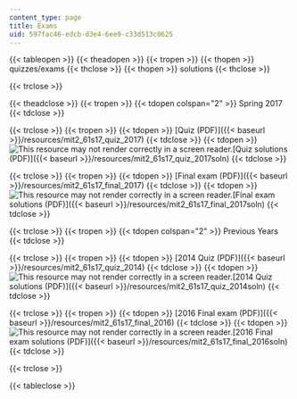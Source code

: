 ```yaml
---
content_type: page
title: Exams
uid: 597fac46-edcb-d3e4-6ee9-c33d513c0625
---
```


{{< tableopen >}}
{{< theadopen >}}
{{< tropen >}}
{{< thopen >}}
quizzes/exams
{{< thclose >}}
{{< thopen >}}
solutions
{{< thclose >}}

{{< trclose >}}

{{< theadclose >}}
{{< tropen >}}
{{< tdopen colspan="2" >}}
Spring 2017
{{< tdclose >}}

{{< trclose >}}
{{< tropen >}}
{{< tdopen >}}
[Quiz (PDF)]({{< baseurl >}}/resources/mit2_61s17_quiz_2017)
{{< tdclose >}}
{{< tdopen >}}
![This resource may not render correctly in a screen reader.](/images/inacessible.gif)[Quiz solutions (PDF)]({{< baseurl >}}/resources/mit2_61s17_quiz_2017soln)
{{< tdclose >}}

{{< trclose >}}
{{< tropen >}}
{{< tdopen >}}
[Final exam (PDF)]({{< baseurl >}}/resources/mit2_61s17_final_2017)
{{< tdclose >}}
{{< tdopen >}}
![This resource may not render correctly in a screen reader.](/images/inacessible.gif)[Final exam solutions (PDF)]({{< baseurl >}}/resources/mit2_61s17_final_2017soln)
{{< tdclose >}}

{{< trclose >}}
{{< tropen >}}
{{< tdopen colspan="2" >}}
Previous Years
{{< tdclose >}}

{{< trclose >}}
{{< tropen >}}
{{< tdopen >}}
[2014 Quiz (PDF)]({{< baseurl >}}/resources/mit2_61s17_quiz_2014)
{{< tdclose >}}
{{< tdopen >}}
![This resource may not render correctly in a screen reader.](/images/inacessible.gif)[2014 Quiz solutions (PDF)]({{< baseurl >}}/resources/mit2_61s17_quiz_2014soln)
{{< tdclose >}}

{{< trclose >}}
{{< tropen >}}
{{< tdopen >}}
[2016 Final exam (PDF)]({{< baseurl >}}/resources/mit2_61s17_final_2016)
{{< tdclose >}}
{{< tdopen >}}
![This resource may not render correctly in a screen reader.](/images/inacessible.gif)[2016 Final exam solutions (PDF)]({{< baseurl >}}/resources/mit2_61s17_final_2016soln)
{{< tdclose >}}

{{< trclose >}}

{{< tableclose >}}